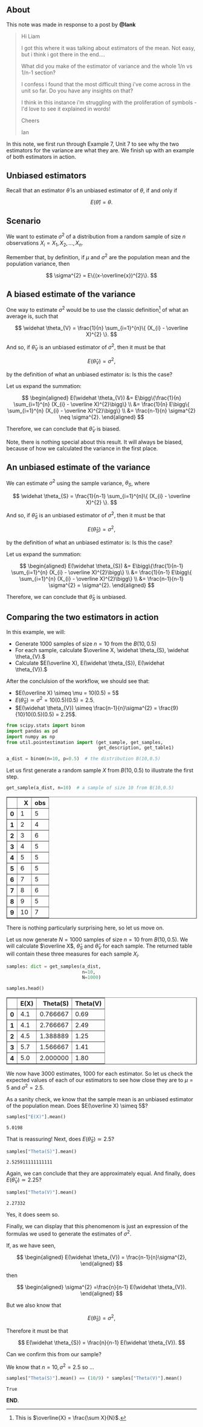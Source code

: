## About

This note was made in response to a post by **@Iank**

> Hi Liam
>
> I got this where it was talking about estimators of the mean. Not easy, but i think i got there in the end....
>
> What did you make of the estimator of variance and the whole 1/n vs 1/n-1 section?
>
> I confess i found that the most difficult thing i've come across in the unit so far. Do you have any insights on that?
>
> I think in this instance i'm struggling with the proliferation of symbols - I'd love to see it explained in words!
>
> Cheers
>
> Ian

In this note, we first run through Example 7, Unit 7 to see why the two estimators for the variance are what they are.
We finish up with an example of both estimators in action.

## Unbiased estimators

Recall that an estimator $\widehat \theta$ is an unbiased estimator of $\theta$, if and only if

$$
E(\widehat \theta) = \theta.
$$

## Scenario

We want to estimate $\sigma^{2}$ of a distribution from a random sample of size $n$ observations $X_{i} = X_{1}, X_{2}, \ldots, X_{n}$.

Remember that, by definition, if $\mu$ and $\sigma^{2}$ are the population mean and the population variance, then

$$
\sigma^{2} = E\{(x-\overline{x})^{2}\}.
$$

## A biased estimate of the variance

One way to estimate $\sigma^{2}$ would be to use the classic definition[^1] of what an average is, such that

$$
\widehat \theta_{V} = \frac{1}{n} \sum_{i=1}^{n}\{ (X_{i} - \overline X)^{2} \}.
$$

And so, if $\widehat \theta_{V}$ is an unbiased estimator of $\sigma^{2}$, then it must be that

$$
E(\widehat \theta_{V}) = \sigma^{2},
$$

by the definition of what an unbiased estimator is: Is this the case?

Let us expand the summation:

$$
\begin{aligned}
  E(\widehat \theta_{V}) &= E\bigg\{\frac{1}{n} \sum_{i=1}^{n} (X_{i} - \overline X)^{2}\bigg\} \\
    &= \frac{1}{n} E\bigg\{ \sum_{i=1}^{n} (X_{i} - \overline X)^{2}\bigg\} \\
    &= \frac{n-1}{n}  \sigma^{2} \neq \sigma^{2}.
\end{aligned}
$$

Therefore, we can conclude that $\widehat \theta_{V}$ is biased.

Note, there is nothing special about this result. It will always be biased, because of how we calculated the variance in the first place.

## An unbiased estimate of the variance

We can estimate $\sigma^{2}$ using the sample variance, $\theta_{S}$, where

$$
\widehat \theta_{S} = \frac{1}{n-1} \sum_{i=1}^{n}\{ (X_{i} - \overline X)^{2} \}.
$$

And so, if $\widehat \theta_{S}$ is an unbiased estimator of $\sigma^{2}$, then it must be that

$$
E(\widehat \theta_{S}) = \sigma^{2},
$$

by the definition of what an unbiased estimator is: Is this the case?

Let us expand the summation:

$$
\begin{aligned}
  E(\widehat \theta_{S}) &= E\bigg\{\frac{1}{n-1} \sum_{i=1}^{n} (X_{i} - \overline X)^{2}\bigg\} \\
    &= \frac{1}{n-1} E\bigg\{ \sum_{i=1}^{n} (X_{i} - \overline X)^{2}\bigg\} \\
    &= \frac{n-1}{n-1}  \sigma^{2} = \sigma^{2}.
\end{aligned}
$$

Therefore, we can conclude that $\widehat \theta_{S}$ is unbiased.

## Comparing the two estimators in action

In this example, we will:

- Generate 1000 samples of size $n=10$ from the $B(10,0.5)$
- For each sample, calculate $\overline X, \widehat \theta_{S}, \widehat \theta_{V}.$
- Calculate $E(\overline X), E(\widehat \theta_{S}), E(\widehat \theta_{V}).$

After the conclulsion of the workflow, we should see that:

- $E(\overline X) \simeq \mu = 10(0.5) = 5$
- $E(\widehat \theta_{S}) \simeq \sigma^{2} = 10(0.5)(0.5) = 2.5$.
- $E(\widehat \theta_{V}) \simeq \frac{n-1}{n}\sigma^{2} = \frac{9}{10}10(0.5)(0.5) = 2.25$.

```python
from scipy.stats import binom
import pandas as pd
import numpy as np
from util.pointestimation import (get_sample, get_samples,
                                  get_description, get_table1)

a_dist = binom(n=10, p=0.5)  # the distribution B(10,0.5)
```

Let us first generate a random sample $X$ from $B(10,0.5)$ to illustrate the first step.

```python
get_sample(a_dist, n=10)  # a sample of size 10 from B(10,0.5)
```

<div>
<style scoped>
    .dataframe tbody tr th:only-of-type {
        vertical-align: middle;
    }


    .dataframe tbody tr th {
        vertical-align: top;
    }
    
    .dataframe thead th {
        text-align: right;
    }

</style>

<table border="1" class="dataframe">
  <thead>
    <tr style="text-align: right;">
      <th></th>
      <th>X</th>
      <th>obs</th>
    </tr>
  </thead>
  <tbody>
    <tr>
      <th>0</th>
      <td>1</td>
      <td>5</td>
    </tr>
    <tr>
      <th>1</th>
      <td>2</td>
      <td>4</td>
    </tr>
    <tr>
      <th>2</th>
      <td>3</td>
      <td>6</td>
    </tr>
    <tr>
      <th>3</th>
      <td>4</td>
      <td>5</td>
    </tr>
    <tr>
      <th>4</th>
      <td>5</td>
      <td>5</td>
    </tr>
    <tr>
      <th>5</th>
      <td>6</td>
      <td>5</td>
    </tr>
    <tr>
      <th>6</th>
      <td>7</td>
      <td>5</td>
    </tr>
    <tr>
      <th>7</th>
      <td>8</td>
      <td>6</td>
    </tr>
    <tr>
      <th>8</th>
      <td>9</td>
      <td>5</td>
    </tr>
    <tr>
      <th>9</th>
      <td>10</td>
      <td>7</td>
    </tr>
  </tbody>
</table>

</div>

There is nothing particularly surprising here, so let us move on.

Let us now generate $N=1000$ samples of size $n=10$ from $B(10,0.5)$.
We will calculate $\overline X$, $\widehat \theta_{S}$ and $\widehat \theta_{V}$ for each sample.
The returned table will contain these three measures for each sample $X_{i}$.

```python
samples: dict = get_samples(a_dist,
                            n=10,
                            N=1000)

samples.head()
```

<div>
<style scoped>
    .dataframe tbody tr th:only-of-type {
        vertical-align: middle;
    }


    .dataframe tbody tr th {
        vertical-align: top;
    }
    
    .dataframe thead th {
        text-align: right;
    }

</style>

<table border="1" class="dataframe">
  <thead>
    <tr style="text-align: right;">
      <th></th>
      <th>E(X)</th>
      <th>Theta(S)</th>
      <th>Theta(V)</th>
    </tr>
  </thead>
  <tbody>
    <tr>
      <th>0</th>
      <td>4.1</td>
      <td>0.766667</td>
      <td>0.69</td>
    </tr>
    <tr>
      <th>1</th>
      <td>4.1</td>
      <td>2.766667</td>
      <td>2.49</td>
    </tr>
    <tr>
      <th>2</th>
      <td>4.5</td>
      <td>1.388889</td>
      <td>1.25</td>
    </tr>
    <tr>
      <th>3</th>
      <td>5.7</td>
      <td>1.566667</td>
      <td>1.41</td>
    </tr>
    <tr>
      <th>4</th>
      <td>5.0</td>
      <td>2.000000</td>
      <td>1.80</td>
    </tr>
  </tbody>
</table>

</div>

We now have 3000 estimates, 1000 for each estimator.
So let us check the expected values of each of our estimators to see how close they are to $\mu=5$ and $\sigma^{2} = 2.5$.

As a sanity check, we know that the sample mean is an unbiased estimator of the population mean.
Does $E(\overline X) \simeq 5$?

```python
samples["E(X)"].mean()
```

    5.0198

That is reassuring!
Next, does $E(\widehat \theta_{S}) \simeq 2.5$?

```python
samples["Theta(S)"].mean()
```

    2.525911111111111

Again, we can conclude that they are approximately equal.
And finally, does $E(\widehat \theta_{V}) \simeq 2.25$?

```python
samples["Theta(V)"].mean()
```

    2.27332

Yes, it does seem so.

Finally, we can display that this phenomenom is just an expression of the formulas we used to generate the estimates of $\sigma^{2}$.

If, as we have seen,

$$
\begin{aligned}
  E(\widehat \theta_{V}) = \frac{n-1}{n}\sigma^{2},
\end{aligned}
$$

then

$$
\begin{aligned}
  \sigma^{2} =\frac{n}{n-1} E(\widehat \theta_{V}).
\end{aligned}
$$

But we also know that 

$$
E(\widehat \theta_{S}) = \sigma^{2},
$$

Therefore it must be that

$$
E(\widehat \theta_{S}) = \frac{n}{n-1} E(\widehat \theta_{V}).
$$

Can we confirm this from our sample?

We know that $n=10, \sigma^{2} = 2.5$ so ...

```python
samples["Theta(S)"].mean() == (10/9) * samples["Theta(V)"].mean()
```

    True

**END**.

[^1]: This is $\overline{X} = \frac{\sum X}{N}$.